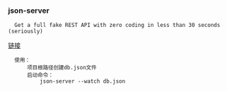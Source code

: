 ### json-server
      Get a full fake REST API with zero coding in less than 30 seconds (seriously)

  [链接](https://github.com/typicode/json-server)

      使用：
          项目根路径创建db.json文件
          启动命令：
              json-server --watch db.json
